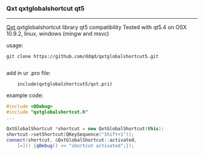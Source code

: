 ### Qxt qxtglobalshortcut qt5
---

[Qxt ](http://dev.libqxt.org/libqxt/wiki/Home) qxtglobalshortcut library qt5 compatibility
Tested with qt5.4 on OSX 10.9.2, linux, windows (mingw and msvc)

usage:

```
git clone https://github.com/ddqd/qxtglobalshortcut5.git
	
```

add in ur .pro file:
```
	include(qxtglobalshortcut5/qxt.pri)
```

example code:
```c++
#include <QDebug>
#include "qxtglobalshortcut.h"
...

QxtGlobalShortcut *shortcut = new QxtGlobalShortcut(this);
shortcut->setShortcut(QKeySequence("Shift+1"));
connect(shortcut, &QxtGlobalShortcut::activated,
    [=]() {qDebug() << "shortcut activated";});
```
